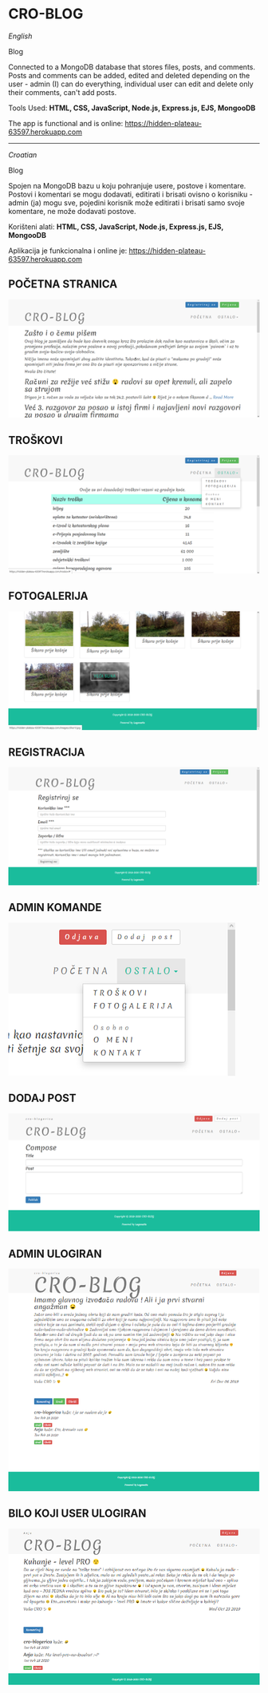 # CRO-BLOG

_English_

Blog

Connected to a MongoDB database that stores files, posts, and comments. Posts and comments can be added, edited and deleted depending on the user - admin (I) can do everything, individual user can edit and delete only their comments, can't add posts.

Tools Used: **HTML, CSS, JavaScript, Node.js, Express.js, EJS, MongooDB**

The app is functional and is online: https://hidden-plateau-63597.herokuapp.com

**************************************************

_Croatian_

Blog

Spojen na MongoDB bazu u koju pohranjuje usere, postove i komentare. Postovi i komentari se mogu dodavati, editirati i brisati ovisno o korisniku - admin (ja) mogu sve, pojedini korisnik može editirati i brisati samo svoje komentare, ne može dodavati postove.

Korišteni alati: **HTML, CSS, JavaScript, Node.js, Express.js, EJS, MongooDB**

Aplikacija je funkcionalna i online je: https://hidden-plateau-63597.herokuapp.com

## POČETNA STRANICA

![alt text](https://github.com/suncica-negra/CRO-BLOG/blob/master/public/images/blog1.png)

## TROŠKOVI

![alt text](https://github.com/suncica-negra/CRO-BLOG/blob/master/public/images/blog2.png)

## FOTOGALERIJA

![alt text](https://github.com/suncica-negra/CRO-BLOG/blob/master/public/images/blog3.png)

## REGISTRACIJA

![alt text](https://github.com/suncica-negra/CRO-BLOG/blob/master/public/images/blog4.png)

## ADMIN KOMANDE

![alt text](https://github.com/suncica-negra/CRO-BLOG/blob/master/public/images/blog5.png)

## DODAJ POST

![alt text](https://github.com/suncica-negra/CRO-BLOG/blob/master/public/images/blog6.png)

## ADMIN ULOGIRAN

![alt text](https://github.com/suncica-negra/CRO-BLOG/blob/master/public/images/blog7.png)

## BILO KOJI USER ULOGIRAN

![alt text](https://github.com/suncica-negra/CRO-BLOG/blob/master/public/images/blog8.png)

